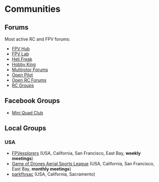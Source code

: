 # Communities

## Forums

Most active RC and FPV forums:

* [FPV Hub](http://www.fpvhub.com/)
* [FPV Lab](http://fpvlab.com/forums/)
* [Heli Freak](http://www.helifreak.com/)
* [Hobby King](http://www.hobbyking.com/hobbyking/forum)
* [Multirotor Forums](http://multirotorforums.com/forums/)
* [Open Pilot](http://forums.openpilot.org/)
* [Open RC Forums](http://openrcforums.com/forum/)
* [RC Groups](http://www.rcgroups.com/forums)

## Facebook Groups

* [Mini Quad Club](https://www.facebook.com/groups/miniquadclub)

## Local Groups

### USA

* [FPVexplorers](http://www.meetup.com/FPVexplorers/) (USA, California, San Francisco, East Bay, **weekly meetings**)
* [Game of Drones Aerial Sports League](http://www.meetup.com/GameOfDrones/) (USA, California, San Francisco, East Bay, **monthly meetings**)
* [parkflysac](http://parkflysac.com/portal.php) (USA, California, Sacramento)
